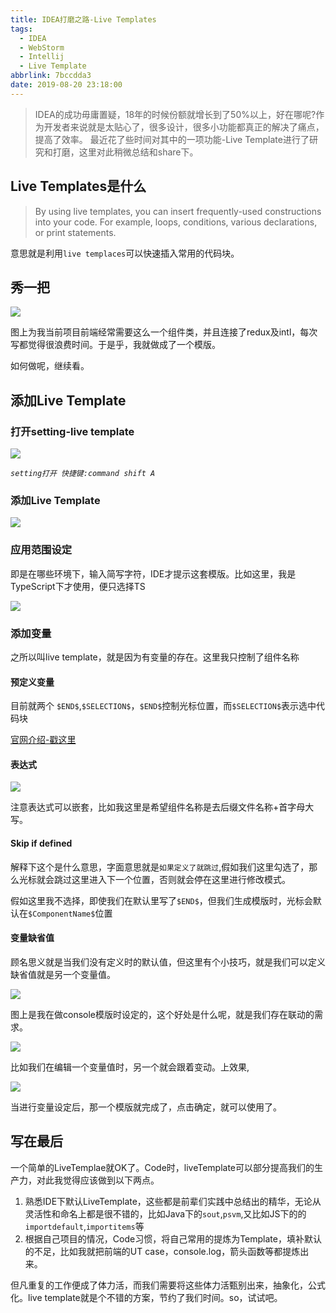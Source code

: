 ```yaml
---
title: IDEA打磨之路-Live Templates
tags:
  - IDEA
  - WebStorm
  - Intellij
  - Live Template
abbrlink: 7bccdda3
date: 2019-08-20 23:18:00
---
```

> IDEA的成功毋庸置疑，18年的时候份额就增长到了50%以上，好在哪呢?作为开发者来说就是太贴心了，很多设计，很多小功能都真正的解决了痛点，提高了效率。
> 最近花了些时间对其中的一项功能-Live Template进行了研究和打磨，这里对此稍微总结和share下。

## Live Templates是什么
> By using live templates, you can insert frequently-used constructions into your code. For example, loops, conditions, various declarations, or print statements.

意思就是利用`live templaces`可以快速插入常用的代码块。

## 秀一把

![](http://static.1991421.cn/2019-08-20-ScreenRecording2019-08-21at00051.gif)

图上为我当前项目前端经常需要这么一个组件类，并且连接了redux及intl，每次写都觉得很浪费时间。于是乎，我就做成了一个模版。

如何做呢，继续看。

## 添加Live Template

### 打开setting-live template

![](http://static.1991421.cn/2019-08-20-153402.png)

_`setting打开 快捷键:command shift A`_

### 添加Live Template

![](http://static.1991421.cn/2019-08-20-153518.png)

### 应用范围设定

即是在哪些环境下，输入简写字符，IDE才提示这套模版。比如这里，我是TypeScript下才使用，便只选择TS

![](http://static.1991421.cn/2019-08-20-154006.png)

### 添加变量

之所以叫live template，就是因为有变量的存在。这里我只控制了组件名称

#### 预定义变量

目前就两个 `$END$`,`$SELECTION$`，`$END$`控制光标位置，而`$SELECTION$`表示选中代码块


[官网介绍-戳这里](https://www.jetbrains.com/help/idea/template-variables.html)

#### 表达式

![](http://static.1991421.cn/2019-08-20-153554.png)

注意表达式可以嵌套，比如我这里是希望组件名称是去后缀文件名称+首字母大写。

#### Skip if defined
解释下这个是什么意思，字面意思就是`如果定义了就跳过`,假如我们这里勾选了，那么光标就会跳过这里进入下一个位置，否则就会停在这里进行修改模式。

假如这里我不选择，即使我们在默认里写了`$END$`，但我们生成模版时，光标会默认在`$ComponentName$`位置

#### 变量缺省值
顾名思义就是当我们没有定义时的默认值，但这里有个小技巧，就是我们可以定义缺省值就是另一个变量值。

![](http://static.1991421.cn/2019-08-20-163400.png)

图上是我在做console模版时设定的，这个好处是什么呢，就是我们存在联动的需求。

![](http://static.1991421.cn/2019-08-20-163530.png)

比如我们在编辑一个变量值时，另一个就会跟着变动。上效果,

![](http://static.1991421.cn/2019-08-20-ScreenRecording2019-08-21at00371.gif)


当进行变量设定后，那一个模版就完成了，点击确定，就可以使用了。


## 写在最后

一个简单的LiveTemplae就OK了。Code时，liveTemplate可以部分提高我们的生产力，对此我觉得应该做到以下两点。

1. 熟悉IDE下默认LiveTemplate，这些都是前辈们实践中总结出的精华，无论从灵活性和命名上都是很不错的，比如Java下的`sout`,`psvm`,又比如JS下的的`importdefault`,`importitems`等
2. 根据自己项目的情况，Code习惯，将自己常用的提炼为Template，填补默认的不足，比如我就把前端的UT case，console.log，箭头函数等都提炼出来。

但凡重复的工作便成了体力活，而我们需要将这些体力活甄别出来，抽象化，公式化。live template就是个不错的方案，节约了我们时间。so，试试吧。




